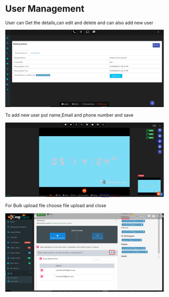 # User Management

User can Get the details,can edit and delete and can also add new user

![](../.gitbook/assets/image%20%2818%29.png)

To add new user put name,Email and phone number and save

![](../.gitbook/assets/image%20%28236%29.png)

For Bulk upload file choose file upload and close

![](../.gitbook/assets/image%20%28170%29.png)

